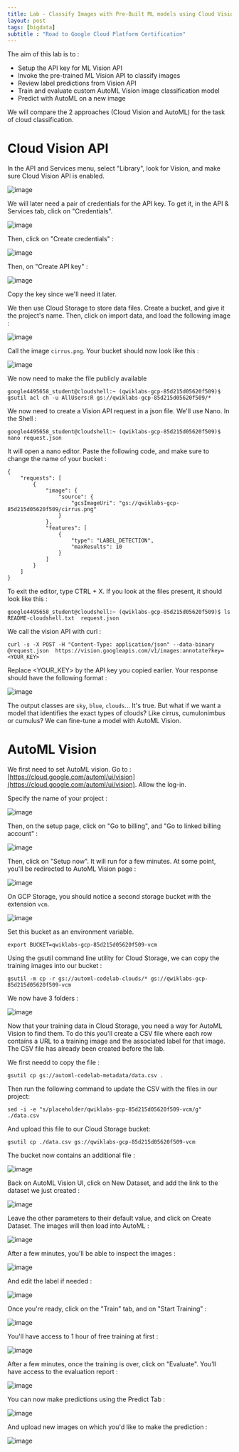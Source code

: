 ```yaml
---
title: Lab - Classify Images with Pre-Built ML models using Cloud Vision and AutoML
layout: post
tags: [bigdata]
subtitle : "Road to Google Cloud Platform Certification"
---
```


The aim of this lab is to :
- Setup the API key for ML Vision API
- Invoke the pre-trained ML Vision API to classify images
- Review label predictions from Vision API
- Train and evaluate custom AutoML Vision image classification model
- Predict with AutoML on a new image

We will compare the 2 approaches (Cloud Vision and AutoML) for the task of cloud classification.

# Cloud Vision API

In the API and Services menu, select "Library", look for Vision, and make sure Cloud Vision API is enabled.

![image](https://maelfabien.github.io/assets/images/gcp_133.jpg)

We will later need a pair of credentials for the API key. To get it, in the API & Services tab, click on "Credentials".

![image](https://maelfabien.github.io/assets/images/gcp_120.jpg)

Then, click on "Create credentials" :

![image](https://maelfabien.github.io/assets/images/gcp_121.jpg)

Then, on "Create API key" :

![image](https://maelfabien.github.io/assets/images/gcp_134.jpg)

Copy the key since we'll need it later.

We then use Cloud Storage to store data files. Create a bucket, and give it the project's name. Then, click on import data, and load the following image :

![image](https://maelfabien.github.io/assets/images/cirrus.jpg)

Call the image `cirrus.png`. Your bucket should now look like this :

![image](https://maelfabien.github.io/assets/images/gcp_135.jpg)

We now need to make the file publicly available 

```
google4495658_student@cloudshell:~ (qwiklabs-gcp-85d215d05620f509)$ gsutil acl ch -u AllUsers:R gs://qwiklabs-gcp-85d215d05620f509/*
```

We now need to create a Vision API request in a json file. We'll use Nano. In the Shell :

```
google4495658_student@cloudshell:~ (qwiklabs-gcp-85d215d05620f509)$ nano request.json
```

It will open a nano editor. Paste the following code, and make sure to change the name of your bucket :

```
{
    "requests": [
        {
            "image": {
                "source": {
                    "gcsImageUri": "gs://qwiklabs-gcp-85d215d05620f509/cirrus.png"
                }
            },
            "features": [
                {
                    "type": "LABEL_DETECTION",
                    "maxResults": 10
                }
            ]
        }
    ]
}
```

To exit the editor, type CTRL + X. If you look at the files present, it should look like this :

```
google4495658_student@cloudshell:~ (qwiklabs-gcp-85d215d05620f509)$ ls
README-cloudshell.txt  request.json
```

We call the vision API with curl :

```
curl -s -X POST -H "Content-Type: application/json" --data-binary @request.json  https://vision.googleapis.com/v1/images:annotate?key=<YOUR_KEY>
```

Replace <YOUR_KEY> by the API key you copied earlier. Your response should have the following format :

![image](https://maelfabien.github.io/assets/images/gcp_136.jpg)

The output classes are `sky`, `blue`, `clouds`... It's true. But what if we want a model that identifies the exact types of clouds? Like cirrus, cumulonimbus or cumulus? We can fine-tune a model with AutoML Vision.

# AutoML Vision

We first need to set AutoML vision. Go to : [https://cloud.google.com/automl/ui/vision](https://cloud.google.com/automl/ui/vision). Allow the log-in.

Specify the name of your project :

![image](https://maelfabien.github.io/assets/images/gcp_137.jpg)

Then, on the setup page, click on "Go to billing", and "Go to linked billing account" :

![image](https://maelfabien.github.io/assets/images/gcp_138.jpg)

Then, click on "Setup now". It will run for a few minutes. At some point, you'll be redirected to AutoML Vision page :

![image](https://maelfabien.github.io/assets/images/gcp_139.jpg)

On GCP Storage, you should notice a second storage bucket with the extension `vcm`.

![image](https://maelfabien.github.io/assets/images/gcp_140.jpg)

Set this bucket as an environment variable.

```
export BUCKET=qwiklabs-gcp-85d215d05620f509-vcm
```

Using the gsutil command line utility for Cloud Storage, we can copy the training images into our bucket :

```
gsutil -m cp -r gs://automl-codelab-clouds/* gs://qwiklabs-gcp-85d215d05620f509-vcm
```

We now have 3 folders :

![image](https://maelfabien.github.io/assets/images/gcp_141.jpg)

Now that your training data in Cloud Storage, you need a way for AutoML Vision to find them. To do this you'll create a CSV file where each row contains a URL to a training image and the associated label for that image. The CSV file has already been created before the lab.

We first needd to copy the file :

```
gsutil cp gs://automl-codelab-metadata/data.csv .
```

Then run the following command to update the CSV with the files in our project:

```
sed -i -e "s/placeholder/qwiklabs-gcp-85d215d05620f509-vcm/g" ./data.csv
```

And upload this file to our Cloud Storage bucket:

```
gsutil cp ./data.csv gs://qwiklabs-gcp-85d215d05620f509-vcm
```

The bucket now contains an additional file : 

![image](https://maelfabien.github.io/assets/images/gcp_142.jpg)

Back on AutoML Vision UI, click on New Dataset, and add the link to the dataset we just created :

![image](https://maelfabien.github.io/assets/images/gcp_143.jpg)

Leave the other parameters to their default value, and click on Create Dataset. The images will then load into AutoML :

![image](https://maelfabien.github.io/assets/images/gcp_144.jpg)

After a few minutes, you'll be able to inspect the images :

![image](https://maelfabien.github.io/assets/images/gcp_145.jpg)

And edit the label if needed :

![image](https://maelfabien.github.io/assets/images/gcp_146.jpg)

Once you're ready, click on the "Train" tab, and on "Start Training" :

![image](https://maelfabien.github.io/assets/images/gcp_147.jpg)

You'll have access to 1 hour of free training at first :

![image](https://maelfabien.github.io/assets/images/gcp_151.jpg)

After a few minutes, once the training is over, click on "Evaluate". You'll have access to the evaluation report :

![image](https://maelfabien.github.io/assets/images/gcp_148.jpg)

You can now make predictions using the Predict Tab :

![image](https://maelfabien.github.io/assets/images/gcp_149.jpg)

And upload new images on which you'd like to make the prediction :

![image](https://maelfabien.github.io/assets/images/gcp_150.jpg)
